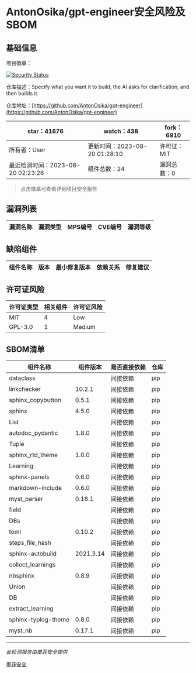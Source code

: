 # AntonOsika/gpt-engineer安全风险及SBOM

## 基础信息

项目徽章：

[![Security Status](https://www.murphysec.com/platform3/v31/badge/1692965444603760640.svg)](https://www.murphysec.com/console/report/1671007100748980224/1692965444603760640)

仓库描述：Specify what you want it to build, the AI asks for clarification, and then builds it.

仓库地址：[https://github.com/AntonOsika/gpt-engineer](https://github.com/AntonOsika/gpt-engineer)

| star：41676 | watch：438 | fork：6910 |
| ----------- | -------------- | ------------ |
| 所有者：User | 更新时间：2023-08-20 01:28:10 | 许可证：MIT |
| 最近检测时间：2023-08-20 02:23:26 | 组件总数：24 | 漏洞总数：0 |

> 点击徽章可查看详细项目安全报告



## 漏洞列表

| 漏洞名称 | 漏洞类型 | MPS编号 | CVE编号 | 漏洞等级 |
| ------- | ------ | ------- | ------ | ----- |





## 缺陷组件

| 组件名称 | 版本 | 最小修复版本 | 依赖关系 | 修复建议 |
| -------- | ---- | ------------ | -------- | -------- |





## 许可证风险

| 许可证类型 | 相关组件 | 许可证风险 |
| ---------- | -------- | ---------- |
|MIT|4|Low|
|GPL-3.0|1|Medium|




## SBOM清单

| 组件名称 | 组件版本 | 是否直接依赖 | 仓库 |
| -------- | -------- | ------------ | ---- |
|dataclass||间接依赖|pip|
|linkchecker|10.2.1|间接依赖|pip|
|sphinx_copybutton|0.5.1|间接依赖|pip|
|sphinx|4.5.0|间接依赖|pip|
|List||间接依赖|pip|
|autodoc_pydantic|1.8.0|间接依赖|pip|
|Tuple||间接依赖|pip|
|sphinx_rtd_theme|1.0.0|间接依赖|pip|
|Learning||间接依赖|pip|
|sphinx-panels|0.6.0|间接依赖|pip|
|markdown-include|0.6.0|间接依赖|pip|
|myst_parser|0.18.1|间接依赖|pip|
|field||间接依赖|pip|
|DBs||间接依赖|pip|
|toml|0.10.2|间接依赖|pip|
|steps_file_hash||间接依赖|pip|
|sphinx-autobuild|2021.3.14|间接依赖|pip|
|collect_learnings||间接依赖|pip|
|nbsphinx|0.8.9|间接依赖|pip|
|Union||间接依赖|pip|
|DB||间接依赖|pip|
|extract_learning||间接依赖|pip|
|sphinx-typlog-theme|0.8.0|间接依赖|pip|
|myst_nb|0.17.1|间接依赖|pip|


------

*此检测报告由墨菲安全提供*

[墨菲安全](www.murphysec.com)